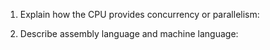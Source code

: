 <!-- Answers to the Short Answer Essay Questions go here -->
<!-- First commit -->
1. Explain how the CPU provides concurrency or parallelism:


2. Describe assembly language and machine language:


